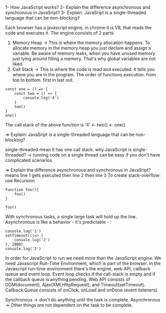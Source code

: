 1- How JavaScript works?
2- Explain the difference asynchronous and synchronous in JavaSript?
3- Explain: JavaSript is a single-threaded language that can be non-blocking?


Each browser has a javascript engine, in chrome it is V8, that reads the code and executes it. 
The engine consists of 2 parts:
1. Memory Heap -> This is where the memory allocation happens. To allocate memory in the memory heap you just declare and assign a variable. Be aware of memory leaks, when you have unused memory just lying around filling a memory. That's why global variables are not liked. 
2. Call Stack -> This is where the code is read and executed. It tells you where you are in the program. The order of functions execution. from top to bottom. first in last out.
```
const one = () => {
    const two = () => {
        console.log('4')
    }
    two()
} 
one()
```

The call stack of the above function is '4' <- two() <- one()



=> Explain: JavaSript is a single-threaded language that can be non-blocking?

single-threaded mean it has one call stack.
why JavaScript is single-threaded? -> running code on a single thread can be easy if you don't have complicated scenarios. 

=> Explain the difference asynchronous and synchronous in JavaSript?
means line 1 gets executed then line 2 then line 3 
To create stack-overflow: use Recursion
```
function foo(){
    foo()
}

foo()
```

With synchronous tasks, a single large task will hold up the line. Asynchronous is like a behavior - it's predictable - :
``` 
console.log('1')
setTimeout(()=> {
    console.log('2')
}, 2000)
console.log('3')
```

In order for JavaScript to run we need more than the JavaScript engine. We need Javascript Run-Time Environment, which is part of the browser.  In the Javascript run-time environment there's the engine, web API, callback queue and event loop. Event loop checks if the call-stack is empty and if the callback queue is  anything pending. Web API consists of DOM(document), Ajax(XMLHttpRequest), and Timeout(setTimeout). Callback Queue consists of onClick, onLoad and onDone (event listeners). 

Synchronous -> don't do anything until the task is complete.
Asynchronous -> Other things are not dependent on the task to be complete.